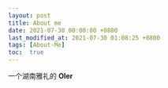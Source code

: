 ```yaml
---
layout: post
title: About me
date: 2021-07-30 00:00:00 +0800
last_modified_at: 2021-07-30 01:08:25 +0800
tags: [About-Me]
toc:  true
---
```


一个湖南雅礼的 **OIer**


